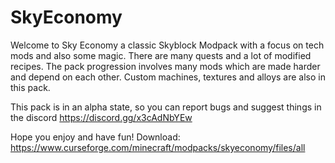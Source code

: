 # SkyEconomy

Welcome to Sky Economy a classic Skyblock Modpack with a focus on tech mods and also some magic.
There are many quests and a lot of modified recipes. The pack progression involves many mods which are made harder and depend on each other.
Custom machines, textures and alloys are also in this pack.

This pack is in an alpha state, so you can report bugs and suggest things in the discord
https://discord.gg/x3cAdNbYEw

Hope you enjoy and have fun!
Download: https://www.curseforge.com/minecraft/modpacks/skyeconomy/files/all
